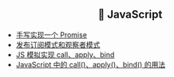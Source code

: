 <h2 align="center">🌈 JavaScript</h2>

- [手写实现一个 Promise](/_posts/frontend/javascript/write_promise.html)
- [发布订阅模式和观察者模式](/_posts/frontend/javascript/publish_subscribe_observer.html)
- [JS 模拟实现 call、apply、bind](/_posts/frontend/javascript/js_simulate_call_apply_bind.html)
- [JavaScript 中的 call()、apply()、bind() 的用法](/_posts/frontend/javascript/js_call_apply_bind.html)